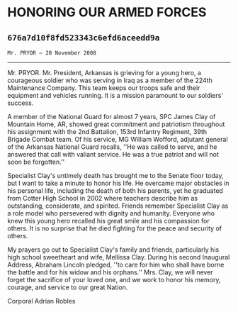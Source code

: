 # HONORING OUR ARMED FORCES
## `676a7d10f8fd523343c6efd6aceedd9a`
`Mr. PRYOR — 20 November 2008`

---


Mr. PRYOR. Mr. President, Arkansas is grieving for a young hero, a 
courageous soldier who was serving in Iraq as a member of the 224th 
Maintenance Company. This team keeps our troops safe and their 
equipment and vehicles running. It is a mission paramount to our 
soldiers' success.

A member of the National Guard for almost 7 years, SPC James Clay of 
Mountain Home, AR, showed great commitment and patriotism throughout 
his assignment with the 2nd Battalion, 153rd Infantry Regiment, 39th 
Brigade Combat team. Of his service, MG William Wofford, adjutant 
general of the Arkansas National Guard recalls, ''He was called to 
serve, and he answered that call with valiant service. He was a true 
patriot and will not soon be forgotten.''

Specialist Clay's untimely death has brought me to the Senate floor 
today, but I want to take a minute to honor his life. He overcame major 
obstacles in his personal life, including the death of both his 
parents, yet he graduated from Cotter High School in 2002 where 
teachers describe him as outstanding, considerate, and spirited. 
Friends remember Specialist Clay as a role model who persevered with 
dignity and humanity. Everyone who knew this young hero recalled his 
great smile and his compassion for others. It is no surprise that he 
died fighting for the peace and security of others.

My prayers go out to Specialist Clay's family and friends, 
particularly his high school sweetheart and wife, Mellissa Clay. During 
his second Inaugural Address, Abraham Lincoln pledged, ''to care for 
him who shall have borne the battle and for his widow and his 
orphans.'' Mrs. Clay, we will never forget the sacrifice of your loved 
one, and we work to honor his memory, courage, and service to our great 
Nation.














 Corporal Adrian Robles
